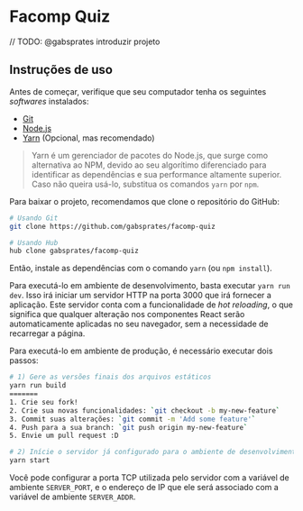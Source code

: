 Facomp Quiz
===========

// TODO: @gabsprates introduzir projeto


Instruções de uso
-----------------

Antes de começar, verifique que seu computador tenha os seguintes _softwares_
instalados:

 * [Git]()
 * [Node.js]()
 * [Yarn]() (Opcional, mas recomendado)

> Yarn é um gerenciador de pacotes do Node.js, que surge como alternativa ao
> NPM, devido ao seu algorítimo diferenciado para identificar as dependências e
> sua performance altamente superior. Caso não queira usá-lo, substitua os
> comandos `yarn` por `npm`.

Para baixar o projeto, recomendamos que clone o repositório do GitHub:

```bash
# Usando Git
git clone https://github.com/gabsprates/facomp-quiz

# Usando Hub
hub clone gabsprates/facomp-quiz
```

Então, instale as dependências com o comando `yarn` (ou `npm install`).

Para executá-lo em ambiente de desenvolvimento, basta executar `yarn run dev`.
Isso irá iniciar um servidor HTTP na porta 3000 que irá fornecer a aplicação.
Este servidor conta com a funcionalidade de _hot reloading_, o que significa que
qualquer alteração nos componentes React serão automaticamente aplicadas no seu
navegador, sem a necessidade de recarregar a página.

Para executá-lo em ambiente de produção, é necessário executar dois passos:

```bash
# 1) Gere as versões finais dos arquivos estáticos
yarn run build
=======
1. Crie seu fork!
2. Crie sua novas funcionalidades: `git checkout -b my-new-feature`
3. Commit suas alterações: `git commit -m 'Add some feature'`
4. Push para a sua branch: `git push origin my-new-feature`
5. Envie um pull request :D

# 2) Inície o servidor já configurado para o ambiente de desenvolvimento
yarn start
```

Você pode configurar a porta TCP utilizada pelo servidor com a variável de
ambiente `SERVER_PORT`, e o endereço de IP que ele será associado com a variável
de ambiente `SERVER_ADDR`.
